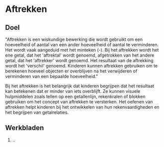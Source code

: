 # Aftrekken

## Doel

"Aftrekken is een wiskundige bewerking die wordt gebruikt om een hoeveelheid of aantal van een ander hoeveelheid of aantal te verminderen. Het wordt vaak aangeduid met het minteken (-). Bij het aftrekken wordt het ene getal, dat het 'aftrektal' wordt genoemd, afgetrokken van het andere getal, dat het 'aftrekker' wordt genoemd. Het resultaat van de aftrekking wordt het 'verschil' genoemd. Kinderen kunnen aftrekken gebruiken om te berekenen hoeveel objecten er overblijven na het verwijderen of verminderen van een bepaalde hoeveelheid."

Bij het aftrekken is het belangrijk dat kinderen begrijpen dat het resultaat kan betekenen dat er minder van iets overblijft. Ze kunnen visuele hulpmiddelen zoals tellen op een getallenlijn, rekenkralen of blokken gebruiken om het concept van aftrekken te versterken. Het oefenen van aftrekken helpt kinderen bij het ontwikkelen van hun rekenvaardigheden en het begrijpen van getalrelaties.

## Werkbladen
1. ..